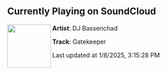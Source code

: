 ## Currently Playing on SoundCloud

[<img align="left" width="100" src="https://i1.sndcdn.com/artworks-kZjP3nFz4ucRTg1z-WoGGVA-t500x500.png">](https://soundcloud.com/bassenchad/gate-keyper?in=saxurn/sets/unc/)

**Artist**: DJ Bassenchad 

**Track**: Gatekeeper

Last updated at 1/8/2025, 3:15:28 PM
